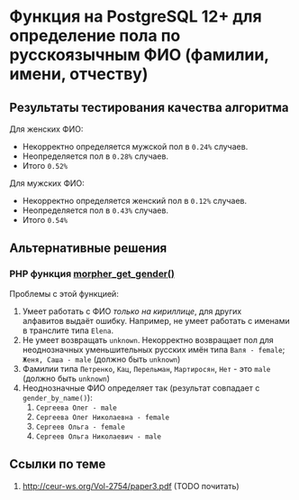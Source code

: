# Функция на PostgreSQL 12+ для определение пола по русскоязычным ФИО (фамилии, имени, отчеству)

## Результаты тестирования качества алгоритма

Для женских ФИО:

* Некорректно определяется мужской пол в `0.24%` случаев.
* Неопределяется пол в `0.28%` случаев.
* Итого `0.52%`

Для мужских ФИО:

* Некорректно определяется женский пол в `0.12%` случаев.
* Неопределяется пол в `0.43%` случаев.
* Итого `0.54%`		

## Альтернативные решения 

### PHP функция [morpher_get_gender()](https://morpher.ru/php/extension/#rod)

Проблемы с этой функцией:

1. Умеет работать с ФИО *только на кириллице*, для других алфавитов выдаёт ошибку. Например, не умеет работать с именами в транслите типа `Elena`.
1. Не умеет возвращать `unknown`. Некорректно возвращает пол для неоднозначных уменьшительных русских имён типа `Валя - female`; `Женя, Саша - male` (должно быть `unknown`)
1. Фамилии типа `Петренко`, `Кац`, `Перельман`, `Мартиросян`, `Нет` - это `male` (должно быть `unknown`)
1. Неоднозначные ФИО определяет так (результат совпадает с `gender_by_name()`):
   1. `Сергеева Олег - male`
   1. `Сергеева Олег Николаевна - female`
   1. `Сергеев Ольга - female`
   1. `Сергеев Ольга Николаевич - male`

## Ссылки по теме

1. http://ceur-ws.org/Vol-2754/paper3.pdf (TODO почитать)
